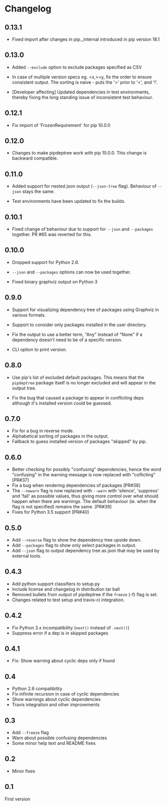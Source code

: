 Changelog
=========

0.13.1
------

* Fixed import after changes in pip._internal introduced in pip
  version 18.1

0.13.0
------

* Added `--exclude` option to exclude packages specified as CSV

* In case of multiple version specs eg. <x,>=y, fix the order to
  ensure consistent output. The sorting is naive - puts the '>' prior
  to '<', and '!'.

* [Developer affecting] Updated dependencies in test environments, thereby
  fixing the long standing issue of inconsistent test behaviour.


0.12.1
------

* Fix import of 'FrozenRequirement' for pip 10.0.0


0.12.0
------

* Changes to make pipdeptree work with pip 10.0.0. This change is
  backward compatible.

0.11.0
------

* Added support for nested json output (`--json-tree` flag). Behaviour
  of `--json` stays the same.

* Test environments have been updated to fix the builds.

0.10.1
------

* Fixed change of behaviour due to support for ``--json`` and
  ``--packages`` together. PR #65 was reverted for this.

0.10.0
------

* Dropped support for Python 2.6.

* ``--json`` and ``--packages`` options can now be used together.

* Fixed binary graphviz output on Python 3


0.9.0
-----

* Support for visualizing dependency tree of packages using Graphviz
  in various formats.

* Support to consider only packages installed in the user directory.

* Fix the output to use a better term, "Any" instead of "None" if a
  dependency doesn't need to be of a specific version.

* CLI option to print version.


0.8.0
-----

* Use pip's list of excluded default packages. This means that the
  ``pipdeptree`` package itself is no longer excluded and will appear
  in the output tree.

* Fix the bug that caused a package to appear in conflicting deps
  although it's installed version could be guessed.


0.7.0
-----

* Fix for a bug in reverse mode.
* Alphabetical sorting of packages in the output.
* Fallback to guess installed version of packages "skipped" by pip.

0.6.0
-----

* Better checking for possibly "confusing" dependencies, hence the
  word "confusing" in the warning message is now replaced with
  "coflicting" [PR#37]
* Fix a bug when rendering dependencies of packages [PR#38]
* The ``--nowarn`` flag is now replaced with ``--warn`` with
  'silence', 'suppress' and 'fail' as possible values, thus giving
  more control over what should happen when there are warnings. The
  default behaviour (ie. when the flag is not specified) remains the
  same.  [PR#39]
* Fixes for Python 3.5 support [PR#40]

0.5.0
-----

* Add `--reverse` flag to show the dependency tree upside down.
* Add `--packages` flag to show only select packages in output.
* Add `--json` flag to output dependency tree as json that may be used
  by external tools.


0.4.3
-----

* Add python support classifiers to setup.py
* Include license and changelog in distribution tar ball
* Removed bullets from output of pipdeptree if the `freeze` (-f) flag
  is set.
* Changes related to test setup and travis-ci integration.


0.4.2
-----

* Fix Python 3.x incompatibility (`next()` instead of `.next()`)
* Suppress error if a dep is in skipped packages

0.4.1
-----

* Fix: Show warning about cyclic deps only if found

0.4
---

* Python 2.6 compatibility
* Fix infinite recursion in case of cyclic dependencies
* Show warnings about cyclic dependencies
* Travis integration and other improvements

0.3
---

* Add `--freeze` flag
* Warn about possible confusing dependencies
* Some minor help text and README fixes

0.2
---

* Minor fixes

0.1
---

First version

